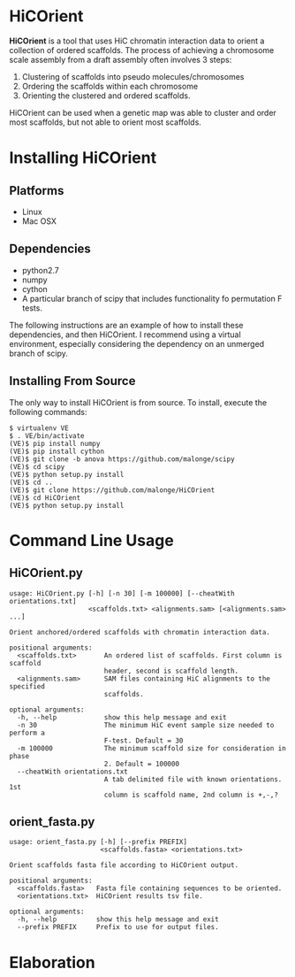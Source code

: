 # HiCOrient

__HiCOrient__ is a tool that uses HiC chromatin interaction data to orient a collection of ordered scaffolds. The process of achieving a 
chromosome scale assembly from a draft assembly often involves 3 steps:

1. Clustering of scaffolds into pseudo molecules/chromosomes
2. Ordering the scaffolds within each chromosome
3. Orienting the clustered and ordered scaffolds.

HiCOrient can be used when a genetic map was able to cluster and order most scaffolds, but not able to orient most scaffolds.

# Installing HiCOrient
## Platforms

- Linux
- Mac OSX

## Dependencies

- python2.7
- numpy
- cython
- A particular branch of scipy that includes functionality fo permutation F tests.

The following instructions are an example of how to install these dependencies,
and then HiCOrient. I recommend using a virtual environment, especially considering
the dependency on an unmerged branch of scipy.

## Installing From Source
The only way to install HiCOrient is from source. To install, execute the following commands:

```
$ virtualenv VE
$ . VE/bin/activate
(VE)$ pip install numpy
(VE)$ pip install cython
(VE)$ git clone -b anova https://github.com/malonge/scipy
(VE)$ cd scipy
(VE)$ python setup.py install
(VE)$ cd ..
(VE)$ git clone https://github.com/malonge/HiCOrient
(VE)$ cd HiCOrient
(VE)$ python setup.py install
```

# Command Line Usage
## HiCOrient.py
```
usage: HiCOrient.py [-h] [-n 30] [-m 100000] [--cheatWith orientations.txt]
                    <scaffolds.txt> <alignments.sam> [<alignments.sam> ...]

Orient anchored/ordered scaffolds with chromatin interaction data.

positional arguments:
  <scaffolds.txt>       An ordered list of scaffolds. First column is scaffold
                        header, second is scaffold length.
  <alignments.sam>      SAM files containing HiC alignments to the specified
                        scaffolds.

optional arguments:
  -h, --help            show this help message and exit
  -n 30                 The minimum HiC event sample size needed to perform a
                        F-test. Default = 30
  -m 100000             The minimum scaffold size for consideration in phase
                        2. Default = 100000
  --cheatWith orientations.txt
                        A tab delimited file with known orientations. 1st
                        column is scaffold name, 2nd column is +,-,?
```

## orient_fasta.py
```
usage: orient_fasta.py [-h] [--prefix PREFIX]
                       <scaffolds.fasta> <orientations.txt>

Orient scaffolds fasta file according to HiCOrient output.

positional arguments:
  <scaffolds.fasta>   Fasta file containing sequences to be oriented.
  <orientations.txt>  HiCOrient results tsv file.

optional arguments:
  -h, --help          show this help message and exit
  --prefix PREFIX     Prefix to use for output files.
```

# Elaboration

